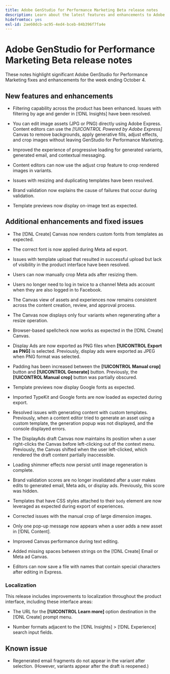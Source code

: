 ```yaml
---
title: Adobe GenStudio for Performance Marketing Beta release notes
description: Learn about the latest features and enhancements to Adobe GenStudio for Performance Marketing.
hidefromtoc: yes
exl-id: 2ae60dcb-ac95-4ed4-bceb-84b396f7fa4e
---
```

# Adobe GenStudio for Performance Marketing Beta release notes

These notes highlight significant Adobe GenStudio for Performance Marketing fixes and enhancements for the week ending October 4.

## New features and enhancements

* Filtering capability across the product has been enhanced. Issues with filtering by age and gender in [!DNL Insights] have been resolved.  <!-- GS-1198 -->

* You can edit image assets (JPG or PNG) directly using Adobe Express. Content editors can use the _[!UICONTROL Powered by Adobe Express]_ Canvas to remove backgrounds, apply generative fills, adjust effects, and crop images without leaving GenStudio for Performance Marketing. <!-- GS-4615 -->

* Improved the experience of progressive loading for generated variants, generated email, and contextual messaging. <!-- GS-4651 3062-->

* Content editors can now use the adjust crop feature to crop rendered images in variants. <!-- GS-2342 -->

* Issues with resizing and duplicating templates have been resolved. <!-- GS-4895 -->

* Brand validation now explains the cause of failures that occur during validation.

* Template previews now display on-image text as expected. <!-- GS-5917 -->

## Additional enhancements and fixed issues

* The [!DNL Create] Canvas now renders custom fonts from templates as expected. <!-- GS-3415 -->

* The correct font is now applied during Meta ad export. <!-- GS-5875 -->

* Issues with template upload that resulted in successful upload but lack of visibility in the product interface have been resolved. <!-- GS-4815 5650-->

* Users can now manually crop Meta ads after resizing them. <!-- GS-5871 -->

* Users no longer need to log in twice to a channel Meta ads account when they are also logged in to Facebook. <!-- GS-3009 -->

* The Canvas view of assets and experiences now remains consistent across the content creation, review, and approval process. <!-- GS-5877 -->

* The Canvas now displays only four variants when regenerating after a resize operation. <!-- GS-5869 -->

* Browser-based spellcheck now works as expected in the [!DNL Create] Canvas. <!-- GS-5760 -->

* Display Ads are now exported as PNG files when **[!UICONTROL Export as PNG]** is selected. Previously, display ads were exported as JPEG when PNG format was selected. <!-- GS-5545 -->

* Padding has been increased between the **[!UICONTROL Manual crop]** button and **[!UICONTROL Generate]** button. Previously, the **[!UICONTROL Manual crop]** button was partially obscured. <!-- GS-6084 -->

* Template previews now display Google fonts as expected. <!-- GS-5946 -->

* Imported TypeKit and Google fonts are now loaded as expected during export. <!-- GS-5948 -->

* Resolved issues with generating content with custom templates. Previously, when a content editor tried to generate an asset using a custom template, the generation popup was not displayed, and the console displayed errors. <!-- GS-5262 -->

* The DisplayAds draft Canvas now maintains its position when a user right-clicks the Canvas before left-clicking out of the context menu. Previously, the Canvas shifted when the user left-clicked, which rendered the draft content partially inaccessible.  <!-- GS-5687 -->

* Loading shimmer effects now persist until image regeneration is complete.  <!-- GS-5811 -->

* Brand validation scores are no longer invalidated after a user makes edits to generated email, Meta ads, or display ads. Previously, this score was hidden. <!-- GS-5379 -->

* Templates that have CSS styles attached to their `body` element are now leveraged as expected during export of experiences. <!-- GS-5947 -->

* Corrected issues with the manual crop of large dimension images. <!-- GS-6039 -->

* Only one pop-up message now appears when a user adds a new asset in [!DNL Content]. <!-- GS-5020 -->

* Improved Canvas performance during text editing.  <!-- GS-5118 -->

* Added missing spaces between strings on the [!DNL Create] Email or Meta ad Canvas. <!-- GS-5019 -->

* Editors can now save a file with names that contain special characters after editing in Express. <!-- GS-6131 -->

### Localization

This release includes improvements to localization throughout the product interface, including these interface areas:

* The URL for the **[!UICONTROL Learn more]** option destination in the [!DNL Create] prompt menu. <!-- GS-5029 -->

* Number formats adjacent to the [!DNL Insights] > [!DNL Experience] search input fields. <!-- GS-4494 -->

## Known issue

* Regenerated email fragments do not appear in the variant after selection. (However, variants appear after the draft is reopened.) <!-- GS-5913 -->
